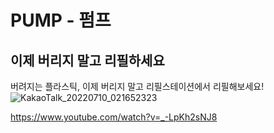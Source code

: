 # PUMP - 펌프

## 이제 버리지 말고 리필하세요

버려지는 플라스틱, 이제 버리지 말고 리필스테이션에서 리필해보세요!
![KakaoTalk_20220710_021652323](https://user-images.githubusercontent.com/60055699/184894599-f7e02ae8-7936-423e-9ac8-b835a3f0c232.jpg)

https://www.youtube.com/watch?v=_-LpKh2sNJ8

